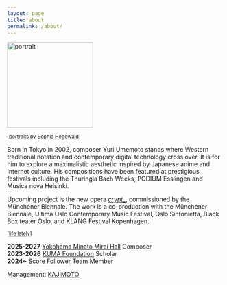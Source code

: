 ```yaml
---
layout: page
title: about
permalink: /about/
---
```

<img src="https://www.yuriumemoto.com/pics/SophiaHegewald_Yuri Umemoto2024050166139_small.jpeg" alt="portrait" width="200">  

<small>[[portraits by Sophia Hegewald](https://sophia-hegewald.de/yuri-umemoto-komponist)]</small>  

Born in Tokyo in 2002, composer Yuri Umemoto stands where Western traditional notation and contemporary digital technology cross over. It is for him to explore a maximalistic aesthetic inspired by Japanese anime and Internet culture. 
His compositions have been featured at prestigious festivals including the Thuringia Bach Weeks, PODIUM Esslingen and Musica nova Helsinki.  

Upcoming project is the new opera [*crypt_*](https://www.muenchener-biennale.de/en/programm/kalender/crypt), commissioned by the Münchener Biennale. The work is a co-production with the Münchener Biennale, Ultima Oslo Contemporary Music Festival, Oslo Sinfonietta, Black Box teater Oslo, and KLANG Festival Kopenhagen.

<small>[[life lately](/life-lately/)]</small>  

**2025-2027** [Yokohama Minato Mirai Hall](https://yokohama-minatomiraihall.jp/en/index.html) Composer  
**2023-2026** [KUMA Foundation](https://kuma-foundation.org/student/yuri-umemoto/) Scholar  
**2024~** [Score Follower](https://www.scorefollower.org/about/) Team Member  

Management: [KAJIMOTO](https://www.kajimotomusic.com/eng/artists-projects/yuri-umemoto/)
